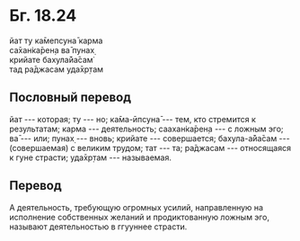 # Бг. 18.24
йат ту ка̄мепсуна̄ карма<br/>
са̄хан̇ка̄рен̣а ва̄ пунах̣<br/>
крийате бахула̄йа̄сам̇<br/>
тад ра̄джасам уда̄хр̣там
## Пословный перевод

йат --- которая; ту --- но; ка̄ма-ӣпсуна̄ --- тем, кто стремится к
результатам; карма --- деятельность; саахан̇ка̄рен̣а --- с ложным эго; ва̄
--- или; пунах̣ --- вновь; крийате --- совершается; бахула-а̄йа̄сам ---
(совершаемая) с великим трудом; тат --- та; ра̄джасам --- относящаяся к
гуне страсти; уда̄хр̣там --- называемая.

## Перевод

А деятельность, требующую огромных усилий, направленную на исполнение
собственных желаний и продиктованную ложным эго, называют деятельностью
в ггууннее страсти.
